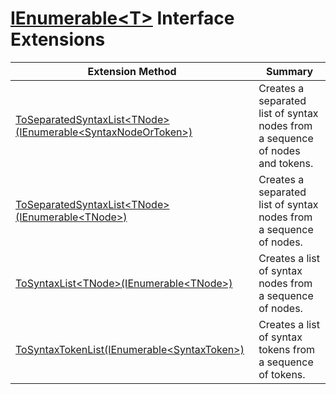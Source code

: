 # [IEnumerable\<T>](https://docs.microsoft.com/en-us/dotnet/api/system.collections.generic.ienumerable-1) Interface Extensions

| Extension Method | Summary |
| ---------------- | ------- |
| [ToSeparatedSyntaxList\<TNode>(IEnumerable\<SyntaxNodeOrToken>)](../../../../Roslynator/CSharp/SyntaxExtensions/ToSeparatedSyntaxList-1/README.md) | Creates a separated list of syntax nodes from a sequence of nodes and tokens\. |
| [ToSeparatedSyntaxList\<TNode>(IEnumerable\<TNode>)](../../../../Roslynator/CSharp/SyntaxExtensions/ToSeparatedSyntaxList-1/README.md) | Creates a separated list of syntax nodes from a sequence of nodes\. |
| [ToSyntaxList\<TNode>(IEnumerable\<TNode>)](../../../../Roslynator/CSharp/SyntaxExtensions/ToSyntaxList-1/README.md) | Creates a list of syntax nodes from a sequence of nodes\. |
| [ToSyntaxTokenList(IEnumerable\<SyntaxToken>)](../../../../Roslynator/CSharp/SyntaxExtensions/ToSyntaxTokenList/README.md) | Creates a list of syntax tokens from a sequence of tokens\. |

